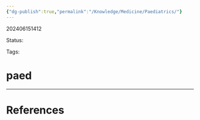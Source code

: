 ```yaml
---
{"dg-publish":true,"permalink":"/Knowledge/Medicine/Paediatrics/"}
---
```



202406151412

Status: 

Tags:

# paed








___
# References

